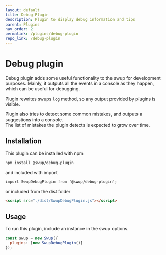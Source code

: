 ```yaml
---
layout: default
title: Debug Plugin
description: Plugin to display debug information and tips
parent: Plugins
nav_order: 2
permalink: /plugins/debug-plugin
repo_link: /debug-plugin
---
```


# Debug plugin
Debug plugin adds some useful functionality to the swup for development purposes. 
Mainly, it outputs all the events in a console as they happen, which can be useful for debugging. 

Plugin rewrites swups `log` method, so any output provided by plugins is visible. 

Plugin also tries to detect some common mistakes, and outputs a suggestions into a console.   
The list of mistakes the plugin detects is expected to grow over time. 

## Installation
This plugin can be installed with npm

```bash
npm install @swup/debug-plugin
```

and included with import

```shell
import SwupDebugPlugin from '@swup/debug-plugin';
```

or included from the dist folder

```html
<script src="./dist/SwupDebugPlugin.js"></script>
```

## Usage
To run this plugin, include an instance in the swup options.

```javascript
const swup = new Swup({
  plugins: [new SwupDebugPlugin()]
});
```

